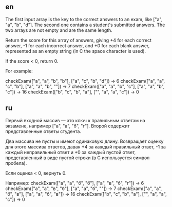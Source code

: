 ## en

The first input array is the key to the correct answers to an exam, like ["a", "a", "b", "d"].
The second one contains a student's submitted answers.
The two arrays are not empty and are the same length.

Return the score for this array of answers, giving +4 for each correct answer,
-1 for each incorrect answer, and +0 for each blank answer,
represented as an empty string (in C the space character is used).

If the score < 0, return 0.

For example:

checkExam(["a", "a", "b", "b"], ["a", "c", "b", "d"]) → 6
checkExam(["a", "a", "c", "b"], ["a", "a", "b",  ""]) → 7
checkExam(["a", "a", "b", "c"], ["a", "a", "b", "c"]) → 16
checkExam(["b", "c", "b", "a"], ["",  "a", "a", "c"]) → 0

## ru

Первый входной массив — это ключ к правильным ответам на экзамене, например ["а", "а", "б", "г"]. 
Второй содержит представленные ответы студента.

Два массива не пусты и имеют одинаковую длину.
Возвращает оценку для этого массива ответов, давая +4 за каждый правильный ответ,
-1 за каждый неправильный ответ и +0 за каждый пустой ответ,
представленный в виде пустой строки (в C используется символ пробела).

Если оценка < 0, вернуть 0.

Например:
checkExam(["а", "а", "б", "б"], ["а", "в", "б", "г"]) → 6
checkExam(["а", "а", "в", "б"], ["а", "а", "б", ""]) → 7
checkExam(["а", "а", "б", "в"], ["а", "а", "б", "в"]) → 16
checkExam(["b", "c", "b", "a"], ["", "a", "a", "c"]) → 0